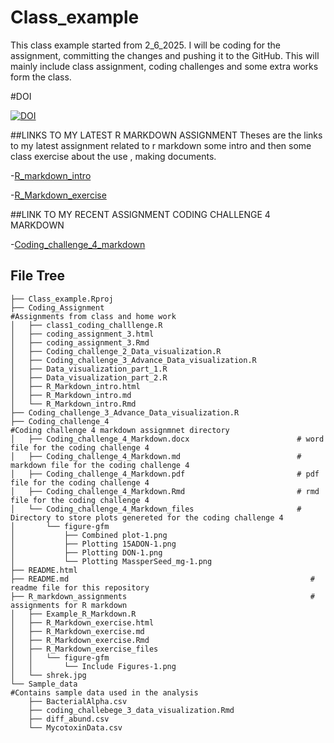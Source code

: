 # Class_example
This class example started from 2_6_2025. 
I will be coding for the assignment, committing the changes and pushing it to the GitHub. 
This will mainly include class assignment, coding challenges and some extra works form the class.

#DOI

[![DOI](https://zenodo.org/badge/928476706.svg)](https://doi.org/10.5281/zenodo.14934583)

##LINKS TO MY LATEST R MARKDOWN ASSIGNMENT
 Theses are the links to my latest assignment related to r markdown some intro and then some class exercise about the use , making documents.
 
-[R_markdown_intro](Coding_Assignment/R_Markdown_intro.md)

-[R_Markdown_exercise](R_markdown_assignments/R_Markdown_exercise.md)


##LINK TO MY RECENT ASSIGNMENT CODING CHALLENGE 4 MARKDOWN

-[Coding_challenge_4_markdown](Coding_challenge_4/Coding_challenge_4_Markdown.md)

## File Tree
```
├── Class_example.Rproj
├── Coding_Assignment                                                #Assignments from class and home work
│   ├── class1_coding_challlenge.R
│   ├── coding_assignment_3.html
│   ├── coding_assignment_3.Rmd
│   ├── Coding_challenge_2_Data_visualization.R
│   ├── Coding_challenge_3_Advance_Data_visualization.R
│   ├── Data_visualization_part_1.R
│   ├── Data_visualization_part_2.R
│   ├── R_Markdown_intro.html
│   ├── R_Markdown_intro.md
│   └── R_Markdown_intro.Rmd
├── Coding_challenge_3_Advance_Data_visualization.R
├── Coding_challenge_4                                          #Coding challenge 4 markdown assignmnet directory 
│   ├── Coding_challenge_4_Markdown.docx                        # word file for the coding challenge 4
│   ├── Coding_challenge_4_Markdown.md                          # markdown file for the coding challenge 4
│   ├── Coding_challenge_4_Markdown.pdf                         # pdf file for the coding challenge 4
│   ├── Coding_challenge_4_Markdown.Rmd                         # rmd file for the coding challenge 4
│   └── Coding_challenge_4_Markdown_files                       # Directory to store plots genereted for the coding challenge 4
│       └── figure-gfm
│           ├── Combined plot-1.png
│           ├── Plotting 15ADON-1.png
│           ├── Plotting DON-1.png
│           └── Plotting MassperSeed_mg-1.png
├── README.html                                                    
├── README.md                                                      # readme file for this repository
├── R_markdown_assignments                                         # assignments for R markdown
│   ├── Example_R_Markdown.R
│   ├── R_Markdown_exercise.html
│   ├── R_Markdown_exercise.md
│   ├── R_Markdown_exercise.Rmd
│   ├── R_Markdown_exercise_files
│   │   └── figure-gfm
│   │       └── Include Figures-1.png
│   └── shrek.jpg
└── Sample_data                                                     #Contains sample data used in the analysis
    ├── BacterialAlpha.csv
    ├── coding_challebege_3_data_visualization.Rmd
    ├── diff_abund.csv
    └── MycotoxinData.csv
```